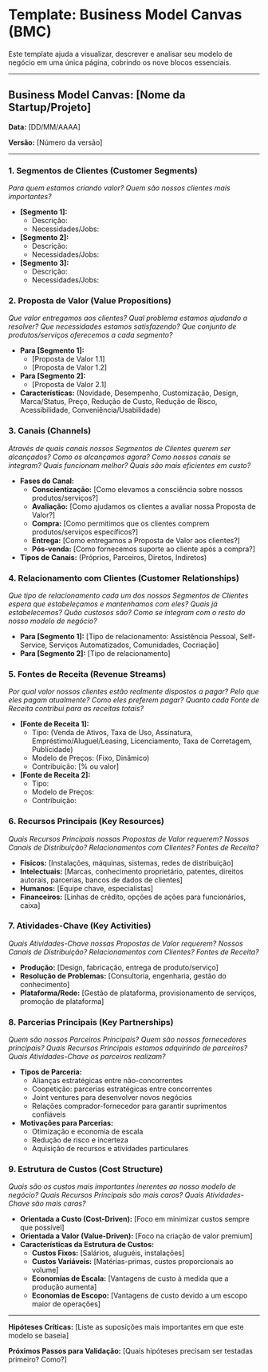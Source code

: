# Template: Business Model Canvas (BMC)

Este template ajuda a visualizar, descrever e analisar seu modelo de negócio em uma única página, cobrindo os nove blocos essenciais.

---

## Business Model Canvas: [Nome da Startup/Projeto]

**Data:** [DD/MM/AAAA]

**Versão:** [Número da versão]

---

### 1. Segmentos de Clientes (Customer Segments)
*Para quem estamos criando valor? Quem são nossos clientes mais importantes?*

* **[Segmento 1]:**
  * Descrição:
  * Necessidades/Jobs:
* **[Segmento 2]:**
  * Descrição:
  * Necessidades/Jobs:
* **[Segmento 3]:**
  * Descrição:
  * Necessidades/Jobs:

### 2. Proposta de Valor (Value Propositions)
*Que valor entregamos aos clientes? Qual problema estamos ajudando a resolver? Que necessidades estamos satisfazendo? Que conjunto de produtos/serviços oferecemos a cada segmento?*

* **Para [Segmento 1]:**
  * [Proposta de Valor 1.1]
  * [Proposta de Valor 1.2]
* **Para [Segmento 2]:**
  * [Proposta de Valor 2.1]
* **Características:** (Novidade, Desempenho, Customização, Design, Marca/Status, Preço, Redução de Custo, Redução de Risco, Acessibilidade, Conveniência/Usabilidade)

### 3. Canais (Channels)
*Através de quais canais nossos Segmentos de Clientes querem ser alcançados? Como os alcançamos agora? Como nossos canais se integram? Quais funcionam melhor? Quais são mais eficientes em custo?*

* **Fases do Canal:**
  * **Conscientização:** [Como elevamos a consciência sobre nossos produtos/serviços?]
  * **Avaliação:** [Como ajudamos os clientes a avaliar nossa Proposta de Valor?]
  * **Compra:** [Como permitimos que os clientes comprem produtos/serviços específicos?]
  * **Entrega:** [Como entregamos a Proposta de Valor aos clientes?]
  * **Pós-venda:** [Como fornecemos suporte ao cliente após a compra?]
* **Tipos de Canais:** (Próprios, Parceiros, Diretos, Indiretos)

### 4. Relacionamento com Clientes (Customer Relationships)
*Que tipo de relacionamento cada um dos nossos Segmentos de Clientes espera que estabeleçamos e mantenhamos com eles? Quais já estabelecemos? Quão custosos são? Como se integram com o resto do nosso modelo de negócio?*

* **Para [Segmento 1]:** [Tipo de relacionamento: Assistência Pessoal, Self-Service, Serviços Automatizados, Comunidades, Cocriação]
* **Para [Segmento 2]:** [Tipo de relacionamento]

### 5. Fontes de Receita (Revenue Streams)
*Por qual valor nossos clientes estão realmente dispostos a pagar? Pelo que eles pagam atualmente? Como eles preferem pagar? Quanto cada Fonte de Receita contribui para as receitas totais?*

* **[Fonte de Receita 1]:**
  * Tipo: (Venda de Ativos, Taxa de Uso, Assinatura, Empréstimo/Aluguel/Leasing, Licenciamento, Taxa de Corretagem, Publicidade)
  * Modelo de Preços: (Fixo, Dinâmico)
  * Contribuição: [% ou valor]
* **[Fonte de Receita 2]:**
  * Tipo:
  * Modelo de Preços:
  * Contribuição:

### 6. Recursos Principais (Key Resources)
*Quais Recursos Principais nossas Propostas de Valor requerem? Nossos Canais de Distribuição? Relacionamentos com Clientes? Fontes de Receita?*

* **Físicos:** [Instalações, máquinas, sistemas, redes de distribuição]
* **Intelectuais:** [Marcas, conhecimento proprietário, patentes, direitos autorais, parcerias, bancos de dados de clientes]
* **Humanos:** [Equipe chave, especialistas]
* **Financeiros:** [Linhas de crédito, opções de ações para funcionários, caixa]

### 7. Atividades-Chave (Key Activities)
*Quais Atividades-Chave nossas Propostas de Valor requerem? Nossos Canais de Distribuição? Relacionamentos com Clientes? Fontes de Receita?*

* **Produção:** [Design, fabricação, entrega de produto/serviço]
* **Resolução de Problemas:** [Consultoria, engenharia, gestão do conhecimento]
* **Plataforma/Rede:** [Gestão de plataforma, provisionamento de serviços, promoção de plataforma]

### 8. Parcerias Principais (Key Partnerships)
*Quem são nossos Parceiros Principais? Quem são nossos fornecedores principais? Quais Recursos Principais estamos adquirindo de parceiros? Quais Atividades-Chave os parceiros realizam?*

* **Tipos de Parceria:**
  * Alianças estratégicas entre não-concorrentes
  * Coopetição: parcerias estratégicas entre concorrentes
  * Joint ventures para desenvolver novos negócios
  * Relações comprador-fornecedor para garantir suprimentos confiáveis
* **Motivações para Parcerias:**
  * Otimização e economia de escala
  * Redução de risco e incerteza
  * Aquisição de recursos e atividades particulares

### 9. Estrutura de Custos (Cost Structure)
*Quais são os custos mais importantes inerentes ao nosso modelo de negócio? Quais Recursos Principais são mais caros? Quais Atividades-Chave são mais caras?*

* **Orientada a Custo (Cost-Driven):** [Foco em minimizar custos sempre que possível]
* **Orientada a Valor (Value-Driven):** [Foco na criação de valor premium]
* **Características da Estrutura de Custos:**
  * **Custos Fixos:** [Salários, aluguéis, instalações]
  * **Custos Variáveis:** [Matérias-primas, custos proporcionais ao volume]
  * **Economias de Escala:** [Vantagens de custo à medida que a produção aumenta]
  * **Economias de Escopo:** [Vantagens de custo devido a um escopo maior de operações]

---

**Hipóteses Críticas:**
[Liste as suposições mais importantes em que este modelo se baseia]

**Próximos Passos para Validação:**
[Quais hipóteses precisam ser testadas primeiro? Como?]
